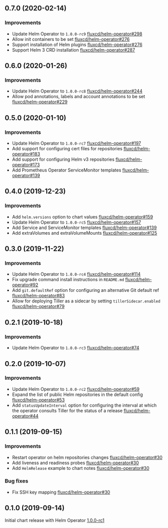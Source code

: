 ## 0.7.0 (2020-02-14)

### Improvements

 - Update Helm Operator to `1.0.0-rc9`
   [fluxcd/helm-operator#298](https://github.com/fluxcd/helm-operator/pull/298)
 - Allow init containers to be set
   [fluxcd/helm-operator#276](https://github.com/fluxcd/helm-operator/pull/276)
 - Support installation of Helm plugins
   [fluxcd/helm-operator#276](https://github.com/fluxcd/helm-operator/pull/276)
 - Support Helm 3 CRD installation
   [fluxcd/helm-operator#287](https://github.com/fluxcd/helm-operator/pull/287)

## 0.6.0 (2020-01-26)

### Improvements

 - Update Helm Operator to `1.0.0-rc8`
   [fluxcd/helm-operator#244](https://github.com/fluxcd/helm-operator/pull/244)
 - Allow pod annotations, labels and account annotations to be set
   [fluxcd/helm-operator#229](https://github.com/fluxcd/helm-operator/pull/229)

## 0.5.0 (2020-01-10)

### Improvements

 - Update Helm Operator to `1.0.0-rc7`
   [fluxcd/helm-operator#197](https://github.com/fluxcd/helm-operator/pull/197)
 - Add support for configuring cert files for repositories
   [fluxcd/helm-operator#183](https://github.com/fluxcd/helm-operator/pull/183)
 - Add support for configuring Helm v3 repositories
   [fluxcd/helm-operator#173](https://github.com/fluxcd/helm-operator/pull/173)
 - Add Prometheus Operator ServiceMonitor templates
   [fluxcd/helm-operator#139](https://github.com/fluxcd/helm-operator/pull/139)

## 0.4.0 (2019-12-23)

### Improvements

 - Add `helm.versions` option to chart values
   [fluxcd/helm-operator#159](https://github.com/fluxcd/helm-operator/pull/159)
 - Update Helm Operator to `1.0.0-rc5`
   [fluxcd/helm-operator#157](https://github.com/fluxcd/helm-operator/pull/157)
 - Add Service and ServiceMonitor templates
   [fluxcd/helm-operator#139](https://github.com/fluxcd/helm-operator/pull/139)
 - Add extraVolumes and extraVolumeMounts
   [fluxcd/helm-operator#125](https://github.com/fluxcd/helm-operator/pull/125)

## 0.3.0 (2019-11-22)

### Improvements

 - Update Helm Operator to `1.0.0-rc4`
   [fluxcd/helm-operator#114](https://github.com/fluxcd/helm-operator/pull/114)
 - Fix upgrade command install instructions in `README.md`
   [fluxcd/helm-operator#92](https://github.com/fluxcd/helm-operator/pull/92)
 - Add `git.defaultRef` option for configuring an alternative Git default ref
   [fluxcd/helm-operator#83](https://github.com/fluxcd/helm-operator/pull/83)
 - Allow for deploying Tiller as a sidecar by setting `tillerSidecar.enabled`
   [fluxcd/helm-operator#79](https://github.com/fluxcd/helm-operator/pull/79)

## 0.2.1 (2019-10-18)

### Improvements

 - Update Helm Operator to `1.0.0-rc3`
   [fluxcd/helm-operator#74](https://github.com/fluxcd/helm-operator/pull/74)

## 0.2.0 (2019-10-07)

### Improvements

 - Update Helm Operator to `1.0.0-rc2`
   [fluxcd/helm-operator#59](https://github.com/fluxcd/helm-operator/pull/59)
 - Expand the list of public Helm repositories in the default config
   [fluxcd/helm-operator#53](https://github.com/fluxcd/helm-operator/pull/53)
 - Add `statusUpdateInterval` option for configuring the interval at which the operator consults Tiller for the status of a release
   [fluxcd/helm-operator#44](https://github.com/fluxcd/helm-operator/pull/44)

## 0.1.1 (2019-09-15)

### Improvements

 - Restart operator on helm repositories changes
   [fluxcd/helm-operator#30](https://github.com/fluxcd/helm-operator/pull/30)
 - Add liveness and readiness probes
   [fluxcd/helm-operator#30](https://github.com/fluxcd/helm-operator/pull/30)
 - Add `HelmRelease` example to chart notes
   [fluxcd/helm-operator#30](https://github.com/fluxcd/helm-operator/pull/30)

### Bug fixes

 - Fix SSH key mapping
   [fluxcd/helm-operator#30](https://github.com/fluxcd/helm-operator/pull/30)

## 0.1.0 (2019-09-14)

Initial chart release with Helm Operator [1.0.0-rc1](https://github.com/fluxcd/helm-operator/blob/master/CHANGELOG.md#100-rc1-2019-08-14)
